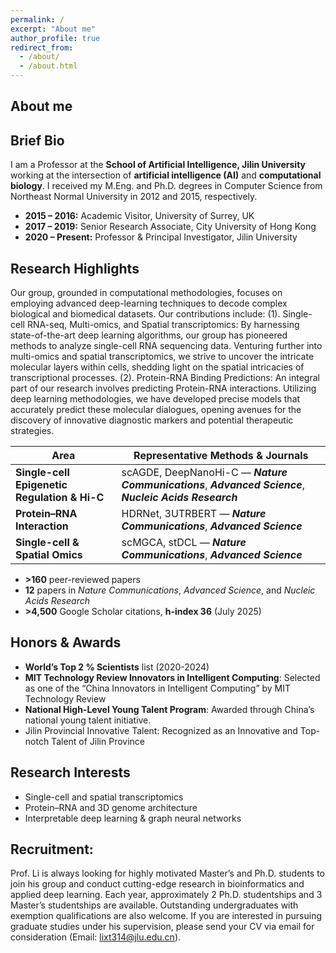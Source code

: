 ```yaml
---
permalink: /
excerpt: "About me"
author_profile: true
redirect_from:
  - /about/
  - /about.html
---
```

## About me
## Brief Bio  
I am a Professor at the **School of Artificial Intelligence, Jilin University** working at the intersection of **artificial intelligence (AI)** and **computational biology**. I received my M.Eng. and Ph.D. degrees in Computer Science from Northeast Normal University in 2012 and 2015, respectively.  
- **2015 – 2016:** Academic Visitor, University of Surrey, UK  
- **2017 – 2019:** Senior Research Associate, City University of Hong Kong  
- **2020 – Present:** Professor & Principal Investigator, Jilin University  

## Research Highlights  
Our group, grounded in computational methodologies, focuses on employing advanced deep-learning techniques to decode complex biological and biomedical datasets. Our contributions include: (1). Single-cell RNA-seq, Multi-omics, and Spatial transcriptomics: By harnessing state-of-the-art deep learning algorithms, our group has pioneered methods to analyze single-cell RNA sequencing data. Venturing further into multi-omics and spatial transcriptomics, we strive to uncover the intricate molecular layers within cells, shedding light on the spatial intricacies of transcriptional processes. (2). Protein-RNA Binding Predictions: An integral part of our research involves predicting Protein-RNA interactions. Utilizing deep learning methodologies, we have developed precise models that accurately predict these molecular dialogues, opening avenues for the discovery of innovative diagnostic markers and potential therapeutic strategies. 

| Area | Representative Methods & Journals |
|------|-----------------------------------|
| **Single-cell Epigenetic Regulation & Hi-C** | scAGDE, DeepNanoHi-C — **_Nature Communications_**, **_Advanced Science_**, **_Nucleic Acids Research_** |
| **Protein–RNA Interaction** | HDRNet, 3UTRBERT — **_Nature Communications_**, **_Advanced Science_** |
| **Single-cell & Spatial Omics** | scMGCA, stDCL — **_Nature Communications_**, **_Advanced Science_** |


- **>160** peer-reviewed papers  
- **12** papers in *Nature Communications*, *Advanced Science*, and *Nucleic Acids Research*  
- **>4,500** Google Scholar citations, **h-index 36** (July 2025)  

## Honors & Awards  
- **World’s Top 2 % Scientists** list (2020-2024)  
- **MIT Technology Review Innovators in Intelligent Computing**: Selected as one of the “China Innovators in Intelligent Computing” by MIT Technology Review
- **National High-Level Young Talent Program**: Awarded through China’s national young talent initiative.
- Jilin Provincial Innovative Talent: Recognized as an Innovative and Top-notch Talent of Jilin Province

## Research Interests  
- Single-cell and spatial transcriptomics  
- Protein–RNA and 3D genome architecture  
- Interpretable deep learning & graph neural networks  

## Recruitment: 
Prof. Li is always looking for highly motivated Master’s and Ph.D. students to join his group and conduct cutting-edge research in bioinformatics and applied deep learning. Each year, approximately 2 Ph.D. studentships and 3 Master’s studentships are available. Outstanding undergraduates with exemption qualifications are also welcome. If you are interested in pursuing graduate studies under his supervision, please send your CV via email for consideration (Email: lixt314@jlu.edu.cn).


